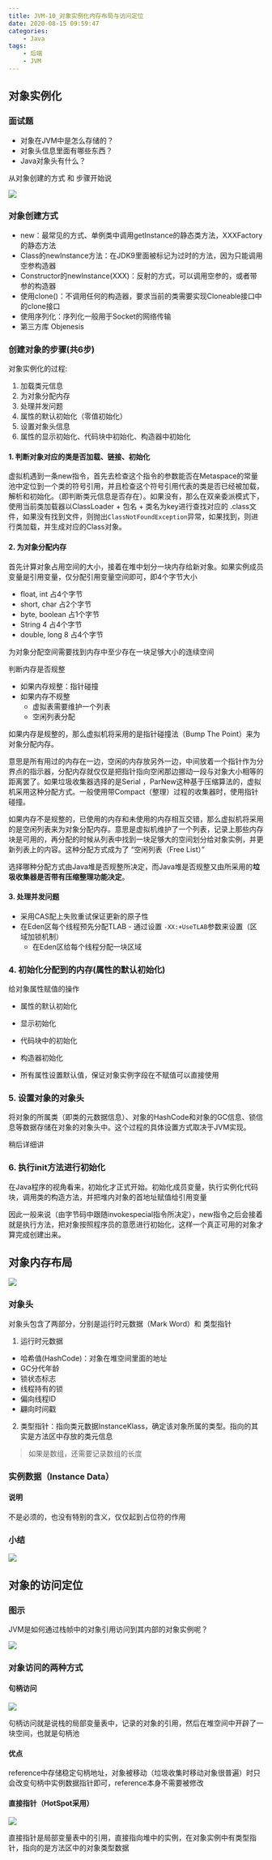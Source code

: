 ```yaml
---
title: JVM-10_对象实例化内存布局与访问定位
date: 2020-08-15 09:59:47
categories:
    - Java
tags: 
    - 后端
    - JVM
---
```



## 对象实例化

### 面试题

- 对象在JVM中是怎么存储的？
- 对象头信息里面有哪些东西？
- Java对象头有什么？

从对象创建的方式 和 步骤开始说

<img src="image-20200709095356247.png">

### 对象创建方式

- new：最常见的方式、单例类中调用getInstance的静态类方法，XXXFactory的静态方法
- Class的newInstance方法：在JDK9里面被标记为过时的方法，因为只能调用空参构造器
- Constructor的newInstance(XXX)：反射的方式，可以调用空参的，或者带参的构造器
- 使用clone()：不调用任何的构造器，要求当前的类需要实现Cloneable接口中的clone接口
- 使用序列化：序列化一般用于Socket的网络传输
- 第三方库 Objenesis

### 创建对象的步骤(共6步)


对象实例化的过程:
1. 加载类元信息
2. 为对象分配内存
3. 处理并发问题
4. 属性的默认初始化（零值初始化）
5. 设置对象头信息
6. 属性的显示初始化、代码块中初始化、构造器中初始化

#### 1. 判断对象对应的类是否加载、链接、初始化

虚拟机遇到一条new指令，首先去检查这个指令的参数能否在Metaspace的常量池中定位到一个类的符号引用，并且检查这个符号引用代表的类是否已经被加载，解析和初始化。（即判断类元信息是否存在）。如果没有，那么在双亲委派模式下，使用当前类加载器以ClassLoader + 包名 + 类名为key进行查找对应的 .class文件，如果没有找到文件，则抛出`ClassNotFoundException`异常，如果找到，则进行类加载，并生成对应的Class对象。


#### 2. 为对象分配内存

首先计算对象占用空间的大小，接着在堆中划分一块内存给新对象。如果实例成员变量是引用变量，仅分配引用变量空间即可，即4个字节大小

- float, int 占4个字节
- short, char 占2个字节
- byte, boolean 占1个字节 
- String 4 占4个字节
- double, long 8 占4个字节

为对象分配空间需要找到内存中至少存在一块足够大小的连续空间

判断内存是否规整
- 如果内存规整：指针碰撞
- 如果内存不规整
  - 虚拟表需要维护一个列表
  - 空闲列表分配

如果内存是规整的，那么虚拟机将采用的是指针碰撞法（Bump The Point）来为对象分配内存。

意思是所有用过的内存在一边，空闲的内存放另外一边，中间放着一个指针作为分界点的指示器，分配内存就仅仅是把指针指向空闲那边挪动一段与对象大小相等的距离罢了。如果垃圾收集器选择的是Serial ，ParNew这种基于压缩算法的，虚拟机采用这种分配方式。一般使用带Compact（整理）过程的收集器时，使用指针碰撞。

如果内存不是规整的，已使用的内存和未使用的内存相互交错，那么虚拟机将采用的是空闲列表来为对象分配内存。意思是虚拟机维护了一个列表，记录上那些内存块是可用的，再分配的时候从列表中找到一块足够大的空间划分给对象实例，并更新列表上的内容。这种分配方式成为了 “空闲列表（Free List）”

选择哪种分配方式由Java堆是否规整所决定，而Java堆是否规整又由所采用的**垃圾收集器是否带有压缩整理功能决定**。

#### 3. 处理并发问题

- 采用CAS配上失败重试保证更新的原子性
- 在Eden区每个线程预先分配TLAB - 通过设置 `-XX:+UseTLAB`参数来设置（区域加锁机制）
  - 在Eden区给每个线程分配一块区域

### 4. 初始化分配到的内存(属性的默认初始化)

给对象属性赋值的操作

- 属性的默认初始化
- 显示初始化
- 代码块中的初始化
- 构造器初始化

- 所有属性设置默认值，保证对象实例字段在不赋值可以直接使用


### 5. 设置对象的对象头

将对象的所属类（即类的元数据信息）、对象的HashCode和对象的GC信息、锁信息等数据存储在对象的对象头中。这个过程的具体设置方式取决于JVM实现。

稍后详细讲

### 6. 执行init方法进行初始化

在Java程序的视角看来，初始化才正式开始。初始化成员变量，执行实例化代码块，调用类的构造方法，并把堆内对象的首地址赋值给引用变量

因此一般来说（由字节码中跟随invokespecial指令所决定），new指令之后会接着就是执行方法，把对象按照程序员的意愿进行初始化，这样一个真正可用的对象才算完成创建出来。


## 对象内存布局

<img src="image-20200709151033237.png">

### 对象头

对象头包含了两部分，分别是运行时元数据（Mark Word）和 类型指针


1. 运行时元数据
  - 哈希值(HashCode)：对象在堆空间里面的地址
  - GC分代年龄
  - 锁状态标志
  - 线程持有的锁
  - 偏向线程ID
  - 翩向时间戳
2. 类型指针：指向类元数据InstanceKlass，确定该对象所属的类型。指向的其实是方法区中存放的类元信息

> 如果是数组，还需要记录数组的长度


### 实例数据（Instance Data）

#### 说明

不是必须的，也没有特别的含义，仅仅起到占位符的作用

### 小结

<img src="image-20200709152801713.png">

## 对象的访问定位

### 图示

JVM是如何通过栈帧中的对象引用访问到其内部的对象实例呢？

<img src="image-20200709164149920.png">

### 对象访问的两种方式

#### 句柄访问

<img src="image-20200709164342002.png">

句柄访问就是说栈的局部变量表中，记录的对象的引用，然后在堆空间中开辟了一块空间，也就是句柄池

#### 优点

reference中存储稳定句柄地址，对象被移动（垃圾收集时移动对象很普遍）时只会改变句柄中实例数据指针即可，reference本身不需要被修改

#### 直接指针（HotSpot采用）

<img src="image-20200709164350466.png">

直接指针是局部变量表中的引用，直接指向堆中的实例，在对象实例中有类型指针，指向的是方法区中的对象类型数据




